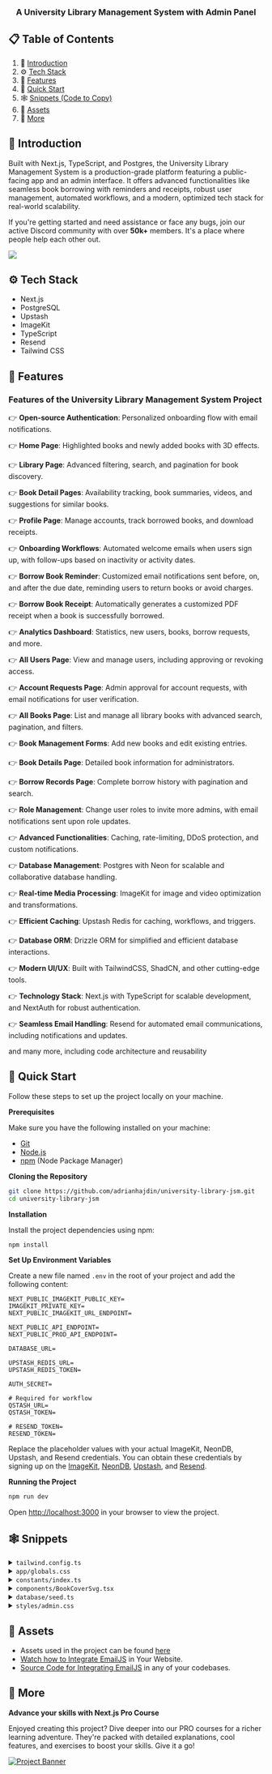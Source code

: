 <div align="center">

  <h3 align="center">A University Library Management System with Admin Panel</h3>

</div>

## 📋 <a name="table">Table of Contents</a>

1. 🤖 [Introduction](#introduction)
2. ⚙️ [Tech Stack](#tech-stack)
3. 🔋 [Features](#features)
4. 🤸 [Quick Start](#quick-start)
5. 🕸️ [Snippets (Code to Copy)](#snippets)
6. 🔗 [Assets](#links)
7. 🚀 [More](#more)


## <a name="introduction">🤖 Introduction</a>

Built with Next.js, TypeScript, and Postgres, the University Library Management System is a production-grade platform featuring a public-facing app and an admin interface. It offers advanced functionalities like seamless book borrowing with reminders and receipts, robust user management, automated workflows, and a modern, optimized tech stack for real-world scalability.

If you're getting started and need assistance or face any bugs, join our active Discord community with over **50k+** members. It's a place where people help each other out.

<a href="https://discord.com/invite/n6EdbFJ" target="_blank"><img src="https://github.com/sujatagunale/EasyRead/assets/151519281/618f4872-1e10-42da-8213-1d69e486d02e" /></a>

## <a name="tech-stack">⚙️ Tech Stack</a>

- Next.js
- PostgreSQL
- Upstash
- ImageKit
- TypeScript
- Resend
- Tailwind CSS

## <a name="features">🔋 Features</a>

### Features of the University Library Management System Project

👉 **Open-source Authentication**: Personalized onboarding flow with email notifications.  

👉 **Home Page**: Highlighted books and newly added books with 3D effects.  

👉 **Library Page**: Advanced filtering, search, and pagination for book discovery.  

👉 **Book Detail Pages**: Availability tracking, book summaries, videos, and suggestions for similar books.  

👉 **Profile Page**: Manage accounts, track borrowed books, and download receipts.  

👉 **Onboarding Workflows**: Automated welcome emails when users sign up, with follow-ups based on inactivity or activity dates.  

👉 **Borrow Book Reminder**: Customized email notifications sent before, on, and after the due date, reminding users to return books or avoid charges. 

👉 **Borrow Book Receipt**: Automatically generates a customized PDF receipt when a book is successfully borrowed.  

👉 **Analytics Dashboard**: Statistics, new users, books, borrow requests, and more.  

👉 **All Users Page**: View and manage users, including approving or revoking access.  

👉 **Account Requests Page**: Admin approval for account requests, with email notifications for user verification.  

👉 **All Books Page**: List and manage all library books with advanced search, pagination, and filters. 

👉 **Book Management Forms**: Add new books and edit existing entries.  

👉 **Book Details Page**: Detailed book information for administrators.  

👉 **Borrow Records Page**: Complete borrow history with pagination and search.  

👉 **Role Management**: Change user roles to invite more admins, with email notifications sent upon role updates. 

👉 **Advanced Functionalities**: Caching, rate-limiting, DDoS protection, and custom notifications.  

👉 **Database Management**: Postgres with Neon for scalable and collaborative database handling.  

👉 **Real-time Media Processing**: ImageKit for image and video optimization and transformations. 

👉 **Efficient Caching**: Upstash Redis for caching, workflows, and triggers.  

👉 **Database ORM**: Drizzle ORM for simplified and efficient database interactions.  

👉 **Modern UI/UX**: Built with TailwindCSS, ShadCN, and other cutting-edge tools.  

👉 **Technology Stack**: Next.js with TypeScript for scalable development, and NextAuth for robust authentication.  

👉 **Seamless Email Handling**: Resend for automated email communications, including notifications and updates.  

and many more, including code architecture and reusability 

## <a name="quick-start">🤸 Quick Start</a>

Follow these steps to set up the project locally on your machine.

**Prerequisites**

Make sure you have the following installed on your machine:

- [Git](https://git-scm.com/)
- [Node.js](https://nodejs.org/en)
- [npm](https://www.npmjs.com/) (Node Package Manager)

**Cloning the Repository**

```bash
git clone https://github.com/adrianhajdin/university-library-jsm.git
cd university-library-jsm
```

**Installation**

Install the project dependencies using npm:

```bash
npm install
```

**Set Up Environment Variables**

Create a new file named `.env` in the root of your project and add the following content:

```env
NEXT_PUBLIC_IMAGEKIT_PUBLIC_KEY=
IMAGEKIT_PRIVATE_KEY=
NEXT_PUBLIC_IMAGEKIT_URL_ENDPOINT=

NEXT_PUBLIC_API_ENDPOINT=
NEXT_PUBLIC_PROD_API_ENDPOINT=

DATABASE_URL=

UPSTASH_REDIS_URL=
UPSTASH_REDIS_TOKEN=

AUTH_SECRET=

# Required for workflow
QSTASH_URL=
QSTASH_TOKEN=

# RESEND_TOKEN=
RESEND_TOKEN=
```

Replace the placeholder values with your actual ImageKit, NeonDB, Upstash, and Resend credentials. You can obtain these credentials by signing up on the [ImageKit](https://bit.ly/49zmXkt), [NeonDB](https://fyi.neon.tech/1jsm), [Upstash](https://upstash.com/?utm_source=jsmastery1), and [Resend](https://resend.com/). 

**Running the Project**

```bash
npm run dev
```

Open [http://localhost:3000](http://localhost:3000) in your browser to view the project.

## <a name="snippets">🕸️ Snippets</a>

<details>
<summary><code>tailwind.config.ts</code></summary>

```typescript
import type { Config } from "tailwindcss";

export default {
  darkMode: ["class"],
  content: [
    "./pages/**/*.{js,ts,jsx,tsx,mdx}",
    "./components/**/*.{js,ts,jsx,tsx,mdx}",
    "./app/**/*.{js,ts,jsx,tsx,mdx}",
  ],
  theme: {
    extend: {
      fontFamily: {
        "ibm-plex-sans": ["IBM Plex Sans", "sans-serif"],
        "bebas-neue": ["var(--bebas-neue)"],
      },
      colors: {
        background: "hsl(var(--background))",
        foreground: "hsl(var(--foreground))",
        card: {
          DEFAULT: "hsl(var(--card))",
          foreground: "hsl(var(--card-foreground))",
        },
        popover: {
          DEFAULT: "hsl(var(--popover))",
          foreground: "hsl(var(--popover-foreground))",
        },
        // primary: {
        //   DEFAULT: "hsl(var(--primary))",
        //   foreground: "hsl(var(--primary-foreground))",
        // },
        secondary: {
          DEFAULT: "hsl(var(--secondary))",
          foreground: "hsl(var(--secondary-foreground))",
        },
        muted: {
          DEFAULT: "hsl(var(--muted))",
          foreground: "hsl(var(--muted-foreground))",
        },
        accent: {
          DEFAULT: "hsl(var(--accent))",
          foreground: "hsl(var(--accent-foreground))",
        },
        destructive: {
          DEFAULT: "hsl(var(--destructive))",
          foreground: "hsl(var(--destructive-foreground))",
        },
        border: "hsl(var(--border))",
        input: "hsl(var(--input))",
        ring: "hsl(var(--ring))",
        chart: {
          "1": "hsl(var(--chart-1))",
          "2": "hsl(var(--chart-2))",
          "3": "hsl(var(--chart-3))",
          "4": "hsl(var(--chart-4))",
          "5": "hsl(var(--chart-5))",
        },
        primary: {
          DEFAULT: "#E7C9A5",
          admin: "#25388C",
        },
        green: {
          DEFAULT: "#027A48",
          100: "#ECFDF3",
          400: "#4C7B62",
          500: "#2CC171",
          800: "#027A48",
        },
        red: {
          DEFAULT: "#EF3A4B",
          400: "#F46F70",
          500: "#E27233",
          800: "#EF3A4B",
        },
        blue: {
          100: "#0089F1",
        },
        light: {
          100: "#D6E0FF",
          200: "#EED1AC",
          300: "#F8F8FF",
          400: "#EDF1F1",
          500: "#8D8D8D",
          600: "#F9FAFB",
          700: "#E2E8F0",
          800: "#F8FAFC",
        },
        dark: {
          100: "#16191E",
          200: "#3A354E",
          300: "#232839",
          400: "#1E293B",
          500: "#0F172A",
          600: "#333C5C",
          700: "#464F6F",
          800: "#1E2230",
        },
        gray: {
          100: "#CBD5E1",
        },
      },
      screens: {
        xs: "480px",
      },
      borderRadius: {
        lg: "var(--radius)",
        md: "calc(var(--radius) - 2px)",
        sm: "calc(var(--radius) - 4px)",
      },
      backgroundImage: {
        pattern: "url('/images/pattern.webp')",
      },
    },
  },
  plugins: [require("tailwindcss-animate")],
} satisfies Config;
```

</details>

<details>
<summary><code>app/globals.css</code></summary>

```css
@tailwind base;
@tailwind components;
@tailwind utilities;

@layer base {
  :root {
    --radius: 0.5rem;
  }

  .hide-scrollbar::-webkit-scrollbar {
    width: 0px;
    height: 0px;
    border-radius: 0px;
  }

  .hide-scrollbar::-webkit-scrollbar-track {
    background: transparent;
  }

  .hide-scrollbar::-webkit-scrollbar-thumb {
    background: transparent;
    border-radius: 0px;
  }

  .hide-scrollbar::-webkit-scrollbar-thumb:hover {
    background: transparent;
  }
}

@layer components {
  .form-btn {
    @apply bg-primary text-dark-100 hover:bg-primary inline-flex min-h-14 w-full items-center justify-center rounded-md px-6 py-2 font-bold text-base !important;
  }

  .form-input {
    @apply w-full min-h-14 border-none text-base font-bold placeholder:font-normal text-white placeholder:text-light-100 focus-visible:ring-0 focus-visible:shadow-none bg-dark-300 !important;
  }

  /* Book Card */
  .book-title {
    @apply mt-2 line-clamp-1 text-base font-semibold text-white xs:text-xl;
  }

  .book-genre {
    @apply mt-1 line-clamp-1 text-sm italic text-light-100 xs:text-base;
  }

  .book-loaned {
    @apply flex flex-row items-center gap-1 max-xs:justify-center;
  }

  .book-btn {
    @apply bg-dark-600 mt-3 min-h-14 w-full font-bebas-neue text-base text-primary;
  }

  /* Borrowed Book */
  .borrowed-book {
    @apply gradient-vertical p-5 rounded-2xl xs:w-min w-full relative;
  }

  .borrowed-book_cover {
    @apply py-4 lg:px-16 px-10 flex justify-center items-center w-full rounded-lg;
  }

  /* Book Cover */
  .book-cover_extra_small {
    @apply w-[28.95px] h-10;
  }

  .book-cover_small {
    @apply w-[55px] h-[76px];
  }

  .book-cover_medium {
    @apply w-[144px] h-[199px];
  }

  .book-cover_regular {
    @apply xs:w-[174px] w-[114px] xs:h-[239px] h-[169px];
  }

  .book-cover_wide {
    @apply xs:w-[296px] w-[256px] xs:h-[404px] h-[354px];
  }

  /* Book List */
  .book-list {
    @apply mt-10 flex flex-wrap gap-5 max-xs:justify-between xs:gap-10;
  }

  /* Book Overview */
  .book-overview {
    @apply flex flex-col-reverse items-center gap-12 sm:gap-32 xl:flex-row xl:gap-8;
  }

  .book-overview h1 {
    @apply text-5xl font-semibold text-white md:text-7xl;
  }

  .book-info {
    @apply mt-7 flex flex-row flex-wrap gap-4 text-xl text-light-100;
  }

  .book-copies {
    @apply flex flex-row flex-wrap gap-4 mt-1;
  }

  .book-copies p {
    @apply text-xl text-light-100;
  }

  .book-copies p span {
    @apply ml-2 font-semibold text-primary;
  }

  .book-description {
    @apply mt-2 text-justify text-xl text-light-100;
  }

  .book-overview_btn {
    @apply mt-4 min-h-14 w-fit bg-primary text-dark-100 hover:bg-primary/90 max-md:w-full !important;
  }

  /* File Upload */
  .upload-btn {
    @apply flex min-h-14 w-full items-center justify-center gap-1.5 rounded-md;
  }

  .upload-filename {
    @apply mt-1 text-center text-xs;
  }

  .progress {
    @apply rounded-full bg-green-800 p-0.5 text-center font-bebas-neue text-[8px] font-bold leading-none text-light-100;
  }

  /* Search */
  .search {
    @apply relative mt-10 flex min-h-14 w-full items-center rounded-xl bg-dark-300 px-4;
  }

  .search-input {
    @apply w-full border-none font-bold placeholder:font-normal text-white placeholder:text-light-100 focus-visible:ring-0 focus-visible:shadow-none !important;
  }

  /* Book Receipt */
  .book-receipt_admin-btn {
    @apply bg-light-300 rounded-md text-primary-admin font-semibold hover:bg-light-300/80 !important;
  }

  /* Book Ticket */
  #book-ticket {
    @apply relative mt-10 hidden w-[544px] overflow-hidden bg-dark-300 py-8;
  }

  #book-ticket #book-details div {
    @apply space-y-1 rounded-md border border-light-100/10 p-3;
  }

  #book-ticket #book-details div p:first-child {
    @apply text-xs text-light-700;
  }

  #book-ticket #book-details div p:last-child {
    @apply text-sm font-bold text-white;
  }

  #book-ticket #book-divider div:first-child {
    @apply absolute -left-3.5 top-1/2 size-7 -translate-y-1/2 rounded-full bg-black;
  }

  #book-ticket #book-divider div:last-child {
    @apply absolute -right-3.5 top-1/2 size-7 -translate-y-1/2 rounded-full bg-black;
  }

  .book-ticket-circles {
    @apply absolute inset-x-0 -bottom-6 flex flex-row gap-1.5;
  }

  /* Not Found */
  #not-found {
    @apply flex justify-center items-center flex-col text-center w-full;
  }

  #not-found h4 {
    @apply text-white mt-6 font-semibold text-2xl;
  }

  #not-found p {
    @apply text-light-100 w-[360px] mt-1;
  }

  .not-found-btn {
    @apply bg-primary font-bebas-neue min-w-[360px] mt-6 text-dark-100 text-xl hover:bg-primary/90 min-h-12 !important;
  }

  /* Pagination */
  #pagination {
    @apply flex flex-row justify-end gap-3;
  }

  .pagination-btn_light {
    @apply bg-light-300 text-dark-300 hover:bg-light-300/70 !important;
  }

  .pagination-btn_dark {
    @apply bg-dark-300 hover:bg-dark-100 !important;
  }

  #pagination p {
    @apply text-sm inline-flex items-center font-semibold px-4 py-1.5 rounded-md text-center;
  }

  /* Sort */
  .select-trigger {
    @apply w-40 h-10 px-4 bg-dark-300 text-light-100 border-dark-100 !important;
  }

  .select-content {
    @apply bg-dark-300 text-light-100 border-dark-100 !important;
  }

  .select-item {
    @apply focus:bg-dark-600 focus:text-light-100 !important;
  }
}

@layer utilities {
  .gradient-vertical {
    background: linear-gradient(180deg, #12141d 0%, #12151f 100%);
  }

  .gradient-gray {
    background: linear-gradient(270deg, #37363a 0%, #353637 100%);
  }

  .gradient-blue {
    background: linear-gradient(180deg, #232839 0%, #12141d 100%);
  }

  /* Auth */
  .auth-container {
    @apply relative flex flex-col-reverse text-light-100 sm:flex-row;
  }

  .auth-form {
    @apply my-auto flex h-full min-h-screen flex-1 items-center bg-pattern bg-cover bg-top bg-dark-100 px-5 py-10;
  }

  .auth-box {
    @apply gradient-vertical mx-auto flex max-w-xl flex-col gap-6 rounded-lg p-10;
  }

  .auth-illustration {
    @apply sticky h-40 w-full sm:top-0 sm:h-screen sm:flex-1;
  }

  /* Root */
  .root-container {
    @apply flex min-h-screen flex-1 flex-col bg-pattern bg-cover bg-top bg-dark-100 px-5 xs:px-10 md:px-16;
  }

  /* Book Details */
  .book-details {
    @apply lg:mt-36 mt-16 mb-20 flex flex-col gap-16 lg:flex-row;
  }

  .book-details h3 {
    @apply text-xl font-semibold text-primary;
  }

  /* Library */
  .library {
    @apply mx-auto flex max-w-xl w-full flex-col text-center;
  }

  .library-subtitle {
    @apply text-lg font-semibold uppercase text-light-100;
  }

  .library-title {
    @apply mt-2 text-3xl font-semibold text-white xs:text-5xl;
  }
}

@layer base {
  :root {
    --background: 0 0% 100%;
    --foreground: 222.2 84% 4.9%;
    --card: 0 0% 100%;
    --card-foreground: 222.2 84% 4.9%;
    --popover: 0 0% 100%;
    --popover-foreground: 222.2 84% 4.9%;
    --primary: 222.2 47.4% 11.2%;
    --primary-foreground: 210 40% 98%;
    --secondary: 210 40% 96.1%;
    --secondary-foreground: 222.2 47.4% 11.2%;
    --muted: 210 40% 96.1%;
    --muted-foreground: 215.4 16.3% 46.9%;
    --accent: 210 40% 96.1%;
    --accent-foreground: 222.2 47.4% 11.2%;
    --destructive: 0 84.2% 60.2%;
    --destructive-foreground: 210 40% 98%;
    --border: 214.3 31.8% 91.4%;
    --input: 214.3 31.8% 91.4%;
    --ring: 222.2 84% 4.9%;
    --chart-1: 12 76% 61%;
    --chart-2: 173 58% 39%;
    --chart-3: 197 37% 24%;
    --chart-4: 43 74% 66%;
    --chart-5: 27 87% 67%;
    --radius: 0.5rem;
  }
  .dark {
    --background: 222.2 84% 4.9%;
    --foreground: 210 40% 98%;
    --card: 222.2 84% 4.9%;
    --card-foreground: 210 40% 98%;
    --popover: 222.2 84% 4.9%;
    --popover-foreground: 210 40% 98%;
    --primary: 210 40% 98%;
    --primary-foreground: 222.2 47.4% 11.2%;
    --secondary: 217.2 32.6% 17.5%;
    --secondary-foreground: 210 40% 98%;
    --muted: 217.2 32.6% 17.5%;
    --muted-foreground: 215 20.2% 65.1%;
    --accent: 217.2 32.6% 17.5%;
    --accent-foreground: 210 40% 98%;
    --destructive: 0 62.8% 30.6%;
    --destructive-foreground: 210 40% 98%;
    --border: 217.2 32.6% 17.5%;
    --input: 217.2 32.6% 17.5%;
    --ring: 212.7 26.8% 83.9%;
    --chart-1: 220 70% 50%;
    --chart-2: 160 60% 45%;
    --chart-3: 30 80% 55%;
    --chart-4: 280 65% 60%;
    --chart-5: 340 75% 55%;
  }
}
```

</details>

<details>
<summary><code>constants/index.ts</code></summary>

```typescript
export const navigationLinks = [
  {
    href: "/library",
    label: "Library",
  },

  {
    img: "/icons/user.svg",
    selectedImg: "/icons/user-fill.svg",
    href: "/my-profile",
    label: "My Profile",
  },
];

export const adminSideBarLinks = [
  {
    img: "/icons/admin/home.svg",
    route: "/admin",
    text: "Home",
  },
  {
    img: "/icons/admin/users.svg",
    route: "/admin/users",
    text: "All Users",
  },
  {
    img: "/icons/admin/book.svg",
    route: "/admin/books",
    text: "All Books",
  },
  {
    img: "/icons/admin/bookmark.svg",
    route: "/admin/borrow-records",
    text: "Borrow Records",
  },
  {
    img: "/icons/admin/user.svg",
    route: "/admin/account-requests",
    text: "Account Requests",
  },
];

export const FIELD_NAMES = {
  fullname: "Full name",
  email: "Email",
  universityId: "University ID Number",
  password: "Password",
  universityCard: "Upload University ID Card",
};

export const FIELD_TYPES = {
  fullname: "text",
  email: "email",
  universityId: "number",
  password: "password",
};

export const sampleBooks = [
  {
    id: 1,
    title: "The Midnight Library",
    author: "Matt Haig",
    genre: "Fantasy / Fiction",
    rating: 4.6,
    totalCopies: 20,
    availableCopies: 10,
    description:
      "A dazzling novel about all the choices that go into a life well lived, The Midnight Library tells the story of Nora Seed as she finds herself between life and death.",
    coverColor: "#1c1f40",
    coverUrl: "https://m.media-amazon.com/images/I/81J6APjwxlL.jpg",
    videoUrl: "/sample-video.mp4?updatedAt=1722593504152",
    summary:
      "A dazzling novel about all the choices that go into a life well lived, The Midnight Library tells the story of Nora Seed as she finds herself between life and death. A dazzling novel about all the choices that go into a life well lived, The Midnight Library tells the story of Nora Seed as she finds herself between life and death.",
  },
  {
    id: 2,
    title: "Atomic Habits",
    author: "James Clear",
    genre: "Self-Help / Productivity",
    rating: 4.9,
    totalCopies: 99,
    availableCopies: 50,
    description:
      "A revolutionary guide to making good habits, breaking bad ones, and getting 1% better every day.",
    coverColor: "#fffdf6",
    coverUrl: "https://m.media-amazon.com/images/I/81F90H7hnML.jpg",
    videoUrl: "/sample-video.mp4?updatedAt=1722593504152",
    summary:
      "A revolutionary guide to making good habits, breaking bad ones, and getting 1% better every day.",
  },
  {
    id: 3,
    title: "You Don't Know JS: Scope & Closures",
    author: "Kyle Simpson",
    genre: "Computer Science / JavaScript",
    rating: 4.7,
    totalCopies: 9,
    availableCopies: 5,
    description:
      "An essential guide to understanding the core mechanisms of JavaScript, focusing on scope and closures.",
    coverColor: "#f8e036",
    coverUrl:
      "https://m.media-amazon.com/images/I/7186YfjgHHL._AC_UF1000,1000_QL80_.jpg",
    videoUrl: "/sample-video.mp4?updatedAt=1722593504152",
    summary:
      "An essential guide to understanding the core mechanisms of JavaScript, focusing on scope and closures.",
  },
  {
    id: 4,
    title: "The Alchemist",
    author: "Paulo Coelho",
    genre: "Philosophy / Adventure",
    rating: 4.5,
    totalCopies: 78,
    availableCopies: 50,
    description:
      "A magical tale of Santiago, an Andalusian shepherd boy, who embarks on a journey to find a worldly treasure.",
    coverColor: "#ed6322",
    coverUrl:
      "https://m.media-amazon.com/images/I/61HAE8zahLL._AC_UF1000,1000_QL80_.jpg",
    videoUrl: "/sample-video.mp4?updatedAt=1722593504152",
    summary:
      "A magical tale of Santiago, an Andalusian shepherd boy, who embarks on a journey to find a worldly treasure.",
  },
  {
    id: 5,
    title: "Deep Work",
    author: "Cal Newport",
    genre: "Self-Help / Productivity",
    rating: 4.7,
    totalCopies: 23,
    availableCopies: 23,
    description:
      "Rules for focused success in a distracted world, teaching how to cultivate deep focus to achieve peak productivity.",
    coverColor: "#ffffff",
    coverUrl: "https://m.media-amazon.com/images/I/81JJ7fyyKyS.jpg",
    videoUrl: "/sample-video.mp4?updatedAt=1722593504152",
    summary:
      "Rules for focused success in a distracted world, teaching how to cultivate deep focus to achieve peak productivity.",
  },
  {
    id: 6,
    title: "Clean Code",
    author: "Robert C. Martin",
    genre: "Computer Science / Programming",
    rating: 4.8,
    totalCopies: 56,
    availableCopies: 56,
    description:
      "A handbook of agile software craftsmanship, offering best practices and principles for writing clean and maintainable code.",
    coverColor: "#080c0d",
    coverUrl:
      "https://m.media-amazon.com/images/I/71T7aD3EOTL._UF1000,1000_QL80_.jpg",
    videoUrl: "/sample-video.mp4?updatedAt=1722593504152",
    summary:
      "A handbook of agile software craftsmanship, offering best practices and principles for writing clean and maintainable code.",
  },
  {
    id: 7,
    title: "The Pragmatic Programmer",
    author: "Andrew Hunt, David Thomas",
    genre: "Computer Science / Programming",
    rating: 4.8,
    totalCopies: 25,
    availableCopies: 3,
    description:
      "A timeless guide for developers to hone their skills and improve their programming practices.",
    coverColor: "#100f15",
    coverUrl:
      "https://m.media-amazon.com/images/I/71VStSjZmpL._AC_UF1000,1000_QL80_.jpg",
    videoUrl: "/sample-video.mp4?updatedAt=1722593504152",
    summary:
      "A timeless guide for developers to hone their skills and improve their programming practices.",
  },
  {
    id: 8,
    title: "The Psychology of Money",
    author: "Morgan Housel",
    genre: "Finance / Self-Help",
    rating: 4.8,
    totalCopies: 10,
    availableCopies: 5,
    description:
      "Morgan Housel explores the unique behaviors and mindsets that shape financial success and decision-making.",
    coverColor: "#ffffff",
    coverUrl:
      "https://m.media-amazon.com/images/I/81Dky+tD+pL._AC_UF1000,1000_QL80_.jpg",
    videoUrl: "/sample-video.mp4?updatedAt=1722593504152",
    summary:
      "Morgan Housel explores the unique behaviors and mindsets that shape financial success and decision-making.",
  },
];

export const sorts = [
  {
    value: "oldest",
    label: "Oldest",
  },
  {
    value: "newest",
    label: "Newest",
  },
  {
    value: "available",
    label: "Available",
  },
  {
    value: "highestRated",
    label: "Highest Rated",
  },
];

export const userRoles = [
  {
    value: "user",
    label: "User",
    bgColor: "bg-[#FDF2FA]",
    textColor: "text-[#C11574]",
  },
  {
    value: "admin",
    label: "Admin",
    bgColor: "bg-[#ECFDF3]",
    textColor: "text-[#027A48]",
  },
];

export const borrowStatuses = [
  {
    value: "overdue",
    label: "Overdue",
    bgColor: "bg-[#FFF1F3]",
    textColor: "text-[#C01048]",
  },
  {
    value: "borrowed",
    label: "Borrowed",
    bgColor: "bg-[#F9F5FF]",
    textColor: "text-[#6941C6]",
  },
  {
    value: "returned",
    label: "Returned",
    bgColor: "bg-[#F0F9FF]",
    textColor: "text-[#026AA2]",
  },
];
```

</details>

<details>
<summary><code>components/BookCoverSvg.tsx</code></summary>

```typescript
const BookCoverSvg = ({ coverColor }: { coverColor: string }) => {
  return (
    <svg
      preserveAspectRatio="none"
      fill="none"
      width="100%"
      height="100%"
      viewBox="0 0 143 199"
      xmlns="http://www.w3.org/2000/svg"
      className="absolute inset-0"
    >
      <path
        d="M141.851 196.481H140.652V174.61C141.39 173.885 141.851 172.876 141.851 171.763V4.26316C141.851 2.07107 140.068 0.277516 137.889 0.277516H16.7824C16.7824 0.277516 3.06348 -0.381156 0 11.5424V183.921C0 199.797 9.59001 198.993 9.59001 198.993H141.851C142.497 198.886 142.991 198.655 143 197.938C143.018 196.582 141.851 196.481 141.851 196.481Z"
        fill="#CAD7DB"
      />
      <path
        d="M141.851 196.481H140.652V194.036H4.79924C2.20563 190.492 2.50324 184.366 2.50324 184.366C2.76966 174.251 16.7824 175.749 16.7824 175.749H137.888C138.961 175.749 139.937 175.313 140.652 174.61C141.39 173.885 141.851 172.876 141.851 171.763V4.26316C141.851 2.07107 140.068 0.277516 137.888 0.277516H16.7824C16.7824 0.277516 3.06348 -0.381156 0 11.5424V183.921C0 199.797 9.59001 198.993 9.59001 198.993H141.851C142.497 198.886 142.991 198.655 143 197.938C143.018 196.582 141.851 196.481 141.851 196.481Z"
        fill={coverColor}
      />
      <path
        d="M16.7824 173.873V0.277516C16.7824 0.277516 3.06348 -0.381156 0 11.5424V183.921C0 183.921 1.70019e-06 173.27 16.7824 173.873Z"
        fill={coverColor}
      />
      <path
        d="M118.676 34.8091H33.5649V72.9915H118.676V34.8091Z"
        fill={coverColor}
      />
      <path
        d="M6.3468 19.8239C8.70341 18.7114 11.202 18.121 13.1615 17.8225C15.1211 17.5225 16.5391 17.5098 16.7401 17.51H16.7607H16.761L16.7689 17.5102H16.7823V14.0939L16.7402 14.0938C16.1538 14.0991 11.6323 14.136 6.74782 15.955C4.44814 16.8161 2.05989 18.0912 0 19.9928V25.3396C0.569709 24.3755 1.24048 23.5291 1.99482 22.7842C3.26784 21.5331 4.77417 20.5647 6.3468 19.8239Z"
        fill="white"
      />
      <path
        d="M7.17491 29.1211C9.53787 27.7332 11.9814 26.9986 13.8218 26.6228C14.7415 26.4345 15.5093 26.3349 16.0373 26.283C16.3014 26.257 16.5054 26.243 16.6387 26.2354C16.7046 26.2317 16.7524 26.2298 16.7823 26.2286V22.8115H16.7666L16.7495 22.8119C16.6123 22.8205 12.2181 22.8977 7.31586 25.1949C4.86821 26.3461 2.28842 28.0692 0.124461 30.6432C0.0818969 30.6937 0.0422296 30.75 0 30.8013V37.431C0.727262 35.6175 1.6601 34.1105 2.71796 32.849C4.05638 31.2571 5.59793 30.0464 7.17491 29.1211Z"
        fill="white"
      />
      <path
        d="M6.34702 153.638C8.70375 152.525 11.2022 151.935 13.1617 151.636C15.1213 151.336 16.5393 151.324 16.7403 151.324H16.7587H16.7588L16.7667 151.324H16.7823V147.908L16.7402 147.908C16.1538 147.913 11.6324 147.95 6.74782 149.769C4.44826 150.63 2.06 151.905 0 153.807V159.154C0.569709 158.189 1.2407 157.343 1.99504 156.598C3.26806 155.347 4.77439 154.379 6.34702 153.638Z"
        fill="white"
      />
      <path
        d="M7.17491 162.935C9.53787 161.547 11.9814 160.813 13.8218 160.437C14.7415 160.249 15.5093 160.149 16.0373 160.097C16.3014 160.071 16.5054 160.057 16.6387 160.05C16.7046 160.046 16.7524 160.044 16.7823 160.043V156.625H16.7666L16.7495 156.626C16.6123 156.634 12.2181 156.712 7.31586 159.009C4.86821 160.16 2.28842 161.883 0.124461 164.457C0.0818969 164.508 0.0422296 164.564 0 164.615V171.245C0.727262 169.432 1.6601 167.925 2.71796 166.663C4.05638 165.071 5.59793 163.86 7.17491 162.935Z"
        fill="white"
      />
      <path
        d="M141.851 196.481H9.19034C7.1895 196.361 5.78601 195.384 4.79924 194.036C2.20563 190.492 2.50324 184.366 2.50324 184.366C2.76966 174.251 16.7824 175.749 16.7824 175.749H137.888C138.961 175.749 139.937 175.312 140.652 174.61C141.39 173.885 141.851 172.876 141.851 171.763V169.887C141.851 172.079 140.068 173.873 137.888 173.873H16.7824C1.70019e-06 173.27 0 183.921 0 183.921C0 199.797 9.59001 198.993 9.59001 198.993H141.851C142.497 198.885 142.991 198.654 143 197.938C143.018 196.581 141.851 196.481 141.851 196.481Z"
        fill="#03030B"
      />
      <path
        d="M13.9253 184.443C23.7659 181.368 34.4608 180.461 44.7071 180.008C55.8062 179.517 66.919 179.88 78.0178 180.19C89.0344 180.499 99.9894 180.437 111.004 180.14C116.509 179.992 122.108 179.803 127.587 180.459C131.917 180.977 136.279 181.915 140.652 181.968V174.61C139.937 175.313 138.961 175.749 137.888 175.749H16.7822C16.7822 175.749 2.76943 174.252 2.50302 184.367C2.50302 184.367 2.38736 186.75 2.92955 189.403C6.35961 187.354 10.0113 185.666 13.9253 184.443Z"
        fill="#AAB8BC"
      />
    </svg>
  );
};

export default BookCoverSvg;
```

</details>

<details>
<summary><code>database/seed.ts</code></summary>

```typescript
import { config } from "dotenv";
import ImageKit from "imagekit";
import { drizzle } from "drizzle-orm/neon-http";
import { neon } from "@neondatabase/serverless";

import { books } from "./schema";

config({ path: ".env.local" });

const sql = neon(process.env.DATABASE_URL!);
export const db = drizzle({ client: sql });

const dummyBooks = [
  {
    title: "Artificial Intelligence: A Modern Approach",
    author: "Stuart Russell and Peter Norvig",
    genre: "Artificial Intelligence",
    rating: 4,
    coverUrl:
      "https://m.media-amazon.com/images/I/61nHC3YWZlL._AC_UF1000,1000_QL80_.jpg",
    coverColor: "#c7cdd9",
    description:
      "A leading textbook on artificial intelligence, offering a deep dive into algorithms, machine learning, and robotics, suitable for both beginners and professionals.",
    totalCopies: 10,
    videoUrl:
      "https://www.shutterstock.com/shutterstock/videos/3482284603/preview/stock-footage-new-book-opening-green-screen-k-video-animation-chrome-key.webm",
    summary:
      "Artificial Intelligence: A Modern Approach is a comprehensive guide to the field of AI, combining foundational concepts with cutting-edge research. The book covers topics like search algorithms, knowledge representation, machine learning, and robotics. \n\nIts clear explanations and practical examples make it a valuable resource for students, researchers, and industry professionals. By bridging theory and application, this book serves as a cornerstone for understanding and advancing AI technologies. \n\nThe book is suitable for both beginners and professionals, offering a deep understanding of the fundamental concepts and applications of AI.",
  },
  {
    title: "Computer Networking: A Top-Down Approach",
    author: "James F. Kurose and Keith W. Ross",
    genre: "Networking",
    rating: 5,
    coverUrl:
      "https://m.media-amazon.com/images/I/91hg1HHyiWL._AC_UF1000,1000_QL80_.jpg",
    coverColor: "#f7a13e",
    description:
      "A comprehensive introduction to computer networking, using a top-down approach to explain protocols, architecture, and applications.",
    totalCopies: 25,
    videoUrl:
      "https://www.shutterstock.com/shutterstock/videos/1107129903/preview/stock-footage-an-open-book-is-on-fire-big-bright-flame-burning-paper-on-old-publication-in-the-dark-book.webm",
    summary:
      "'Computer Networking: A Top-Down Approach' provides a thorough and accessible introduction to the world of computer networks. James Kurose and Keith Ross present networking concepts by starting with high-level applications like web browsers and email, gradually moving down to the underlying layers of networking protocols. \n\nThe book covers essential topics such as HTTP, DNS, TCP/IP, and network security. Each chapter includes practical examples, hands-on exercises, and real-world scenarios to help readers grasp complex concepts. The authors also explore emerging trends like cloud computing and the Internet of Things, ensuring that the material remains relevant in a rapidly evolving field. \n\nWhether you're a student, professional, or enthusiast, this book offers a clear and engaging path to understanding the architecture and operation of modern computer networks.",
  },
];

const imagekit = new ImageKit({
  publicKey: process.env.NEXT_PUBLIC_IMAGEKIT_PUBLIC_KEY!,
  privateKey: process.env.IMAGEKIT_PRIVATE_KEY!,
  urlEndpoint: process.env.NEXT_PUBLIC_IMAGEKIT_URL_ENDPOINT!,
});

async function uploadToImageKit(url: string, fileName: string, folder: string) {
  try {
    const response = await imagekit.upload({
      file: url,
      fileName: fileName,
      folder,
    });
    return response.filePath;
  } catch (error) {
    console.error(`Error uploading ${fileName} to ImageKit:`, error);
    throw error;
  }
}

async function seed() {
  console.log("Seeding books...");

  try {
    for (const book of dummyBooks) {
      const coverUrl = await uploadToImageKit(
        book.coverUrl,
        `${book.title}.jpg`,
        "/books/covers"
      );

      const videoUrl = await uploadToImageKit(
        book.videoUrl,
        `${book.title}.mp4`,
        "/books/videos"
      );

      await db.insert(books).values({
        ...book,
        coverUrl,
        videoUrl,
      });

      console.log(`Added book: ${book.title}`);
    }

    console.log("Seeding completed successfully.");
  } catch (error) {
    console.error("Error seeding books:", error);
  }
}

seed();
```

</details>

<details>
<summary><code>styles/admin.css</code></summary>

```css
@tailwind base;
@tailwind components;
@tailwind utilities;

@layer components {
  .admin-container {
    @apply flex w-[calc(100%-264px)] flex-1 flex-col bg-light-300 p-5 xs:p-10;
  }

  .back-btn {
    @apply mb-10 w-fit border border-light-300 bg-white text-xs font-medium text-dark-200 hover:bg-light-300 !important;
  }

  /* Confirmation Dialog */
  .confirm-trigger {
    @apply font-semibold text-sm shadow-none hover:bg-opacity-70 w-full !important;
  }

  .confirm-approve {
    @apply bg-green-100 text-green-800 hover:bg-green-100/70 !important;
  }

  .confirm-reject {
    @apply bg-red-100 text-red-800 hover:bg-red-100/70 !important;
  }

  .confirm-content {
    @apply sm:max-w-md flex flex-col items-center justify-center p-6 !important;
  }

  .confirm-illustration {
    @apply size-28 rounded-full flex justify-center items-center mx-auto;
  }

  .confirm-illustration div:first-child {
    @apply size-[70%] rounded-full flex justify-center items-center;
  }

  .confirm-btn {
    @apply w-full min-h-14 rounded-xl font-bold text-base text-light-800 !important;
  }

  /* Book Form */
  .book-form_input {
    @apply min-h-14 border border-gray-100 bg-light-600 p-4 text-base font-semibold placeholder:font-normal placeholder:text-slate-500 !important;
  }

  .book-form_btn {
    @apply min-h-14 w-full bg-primary-admin hover:bg-primary-admin/95 !important;
  }

  /* Home Page */
  .view-btn {
    @apply bg-light-300 rounded-md text-primary-admin font-semibold hover:bg-light-300/80 shadow-none !important;
  }

  .add-new-book_btn {
    @apply mt-7 mb-3 bg-light-300 py-4 px-3 flex flex-row items-center rounded-xl gap-4;
  }

  .add-new-book_btn div:first-child {
    @apply size-12 bg-white rounded-full flex justify-center items-center;
  }

  .add-new-book_btn p:first-child {
    @apply font-semibold text-lg text-dark-400;
  }

  /* Statistics */
  .stat {
    @apply bg-white rounded-xl p-5 space-y-5 flex-1;
  }

  .stat-info {
    @apply flex justify-between items-center gap-5;
  }

  .stat-label {
    @apply font-medium text-base text-light-500 whitespace-nowrap;
  }

  .stat-count {
    @apply font-semibold text-3xl text-dark-400;
  }

  /* Book Stripe */
  .book-stripe {
    @apply flex flex-row gap-4 bg-light-300 p-4 rounded-lg;
  }

  .book-stripe .title {
    @apply font-semibold text-base text-dark-400 line-clamp-1;
  }

  .book-stripe .author {
    @apply flex flex-wrap flex-row items-center gap-2;
  }

  .book-stripe .author p:first-child {
    @apply text-light-500 text-sm line-clamp-1;
  }

  .book-stripe .author div {
    @apply size-1 rounded-full bg-light-500;
  }

  .book-stripe .author p:last-child {
    @apply text-light-500 text-sm;
  }

  .book-stripe .user {
    @apply mt-2.5 flex flex-row flex-wrap gap-5;
  }

  .book-stripe .user .avatar {
    @apply flex flex-row items-center gap-1.5;
  }

  .book-stripe .user .avatar p {
    @apply text-xs text-dark-200;
  }

  .book-stripe .borrow-date {
    @apply flex flex-row items-center gap-1.5;
  }

  .book-stripe .borrow-date p {
    @apply text-xs text-dark-200;
  }

  /* Color Picker */
  .color-picker {
    @apply flex min-h-14 flex-row items-center gap-3 rounded-md border border-gray-100 bg-light-600 p-4 text-base font-semibold text-dark-400;
  }

  .hex-input {
    @apply h-full flex-1 bg-transparent font-ibm-plex-sans outline-none;
  }

  .hex-color-picker {
    @apply absolute left-0 top-full z-50 mt-3;
  }

  /* Error Fallback */
  .error-fallback {
    @apply p-4 bg-red-100 text-red-700 rounded-md;
  }

  .error-fallback h2 {
    @apply text-lg font-semibold mb-2;
  }

  /* Header */
  .admin-header {
    @apply flex lg:items-end items-start justify-between lg:flex-row flex-col gap-5 sm:mb-10 mb-5;
  }

  /* Search */
  .admin-search {
    @apply flex border border-gray-100 min-h-14 items-center gap-1 rounded-md bg-light-600 px-4 lg:max-w-md w-full;
  }

  .admin-search_input {
    @apply w-full border-0 shadow-none bg-transparent outline-none focus:outline-none focus:ring-0 focus:border-0 !important;
  }

  /* Sidebar */
  .admin-sidebar {
    @apply sticky left-0 top-0 flex h-dvh flex-col justify-between bg-white px-5 pb-5 pt-10;
  }

  .admin-sidebar .logo {
    @apply flex flex-row items-center gap-2 border-b border-dashed border-primary-admin/20 pb-10 max-md:justify-center;
  }

  .admin-sidebar .logo h1 {
    @apply text-2xl font-semibold text-primary-admin max-md:hidden;
  }

  .admin-sidebar .link {
    @apply flex flex-row items-center w-full gap-2 rounded-lg px-5 py-3.5 max-md:justify-center;
  }

  .admin-sidebar .link p {
    @apply text-base font-medium max-md:hidden;
  }

  .admin-sidebar .user {
    @apply my-8 flex w-full flex-row gap-2 rounded-full border border-light-400 px-6 py-2 shadow-sm max-md:px-2;
  }

  /* User Card */
  .user-card {
    @apply w-40 bg-light-300 py-4 px-3 flex justify-center items-center flex-col rounded-xl text-center;
  }

  .user-card .name {
    @apply font-medium mt-3 text-dark-400 line-clamp-1 w-full break-words;
  }

  .user-card .email {
    @apply text-light-500 text-sm line-clamp-1 break-words w-full;
  }
}
```

</details>


## <a name="links">🔗 Assets</a>

- Assets used in the project can be found [here](https://drive.google.com/file/d/1Q-Wx1Y5W-0tsHCyWLXQ1oLW8x8fnROy_/view?usp=sharing)
- [Watch how to Integrate EmailJS](https://youtu.be/kt0FrkQgw8w?feature=shared&t=13792) in Your Website.
- [Source Code for Integrating EmailJS](https://github.com/adrianhajdin/threejs-portfolio/blob/main/src/sections/Contact.jsx) in any of your codebases. 

## <a name="more">🚀 More</a>

**Advance your skills with Next.js Pro Course**

Enjoyed creating this project? Dive deeper into our PRO courses for a richer learning adventure. They're packed with
detailed explanations, cool features, and exercises to boost your skills. Give it a go!

<a href="https://jsmastery.pro/next15" target="_blank">
   <img src="https://github.com/user-attachments/assets/b8760e69-1f81-4a71-9108-ceeb1de36741" alt="Project Banner">
</a>
